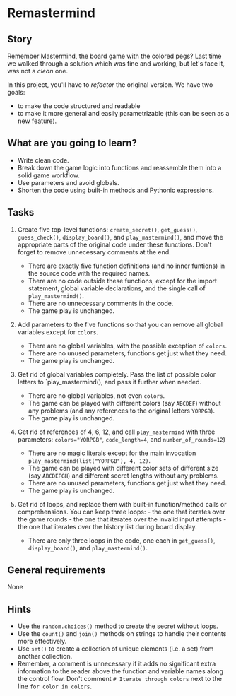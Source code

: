 # Remastermind

## Story

Remember Mastermind, the board game with the colored pegs? Last time we walked through a solution which was fine and working, but let's face it, was not a _clean_ one.

In this project, you'll have to _refactor_ the original version. We have two goals:
- to make the code structured and readable
- to make it more general and easily parametrizable (this can be seen as a new feature).

## What are you going to learn?

- Write clean code.
- Break down the game logic into functions and reassemble them into a solid game workflow.
- Use parameters and avoid globals.
- Shorten the code using built-in methods and Pythonic expressions.

## Tasks

1. Create five top-level functions: `create_secret()`, `get_guess()`, `guess_check()`, `display_board()`, and `play_mastermind()`, and move the appropriate parts of the original code under these functions. Don't forget to remove unnecessary comments at the end.
    - There are exactly five function definitions (and no inner funtions) in the source code with the required names.
    - There are no code outside these functions, except for the import statement, global variable declarations, and the single call of `play_mastermind()`.
    - There are no unnecessary comments in the code.
    - The game play is unchanged.

2. Add parameters to the five functions so that you can remove all global variables except for `colors`.
    - There are no global variables, with the possible exception of `colors`.
    - There are no unused parameters, functions get just what they need.
    - The game play is unchanged.

3. Get rid of global variables completely. Pass the list of possible color letters to `play_mastermind(), and pass it further when needed.
    - There are no global variables, not even `colors`.
    - The game can be played with different colors (say `ABCDEF`) without any problems (and any references to the original letters `YORPGB`).
    - The game play is unchanged.

4. Get rid of references of 4, 6, 12, and call `play_mastermind` with three parameters: `colors="YORPGB"`, `code_length=4`, and `number_of_rounds=12`)
    - There are no magic literals except for the main invocation `play_mastermind(list("YORPGB"), 4, 12)`.
    - The game can be played with different color sets of different size (say `ABCDEFGH`) and different secret lengths without any problems.
    - There are no unused parameters, functions get just what they need.
    - The game play is unchanged.

5. Get rid of loops, and replace them with built-in function/method calls or comprehensions. You can keep three loops: - the one that iterates over the game rounds - the one that iterates over the invalid input attempts - the one that iterates over the history list during board display.
    - There are only three loops in the code, one each in `get_guess()`, `display_board()`, and `play_mastermind()`.

## General requirements

None

## Hints

- Use the `random.choices()` method to create the secret without loops.
- Use the `count()` and `join()` methods on strings to handle their contents more effectively.
- Use `set()` to create a collection of unique elements (i.e. a set) from another collection.
- Remember, a comment is unnecessary if it adds no significant extra information to the reader above the function and variable names along the control flow. Don't comment `# Iterate through colors` next to the line `for color in colors`.

